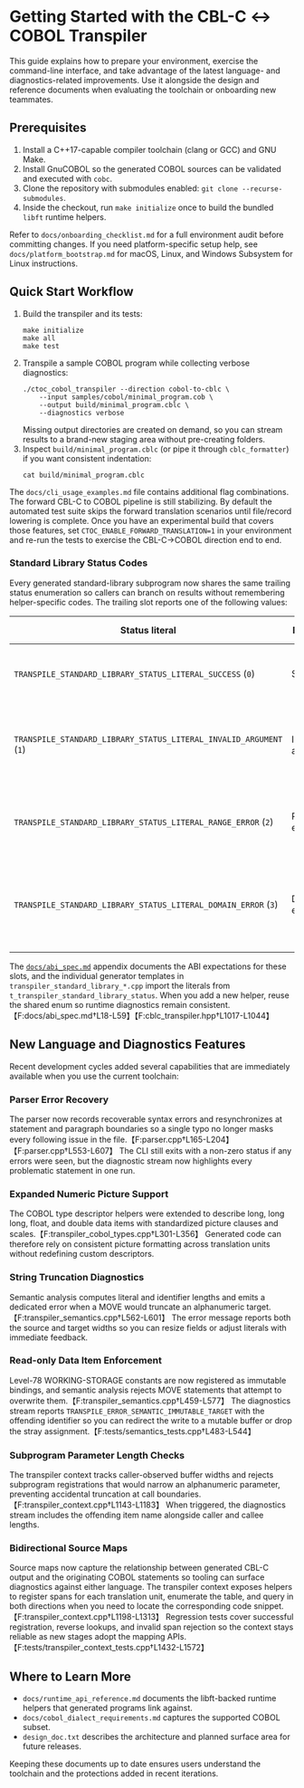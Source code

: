 # Getting Started with the CBL-C ↔ COBOL Transpiler

This guide explains how to prepare your environment, exercise the command-line interface, and take advantage of the latest language- and diagnostics-related improvements. Use it alongside the design and reference documents when evaluating the toolchain or onboarding new teammates.

## Prerequisites

1. Install a C++17-capable compiler toolchain (clang or GCC) and GNU Make.
2. Install GnuCOBOL so the generated COBOL sources can be validated and executed with `cobc`.
3. Clone the repository with submodules enabled: `git clone --recurse-submodules`.
4. Inside the checkout, run `make initialize` once to build the bundled `libft` runtime helpers.

Refer to `docs/onboarding_checklist.md` for a full environment audit before committing changes. If you need platform-specific setup help, see `docs/platform_bootstrap.md` for macOS, Linux, and Windows Subsystem for Linux instructions.

## Quick Start Workflow

1. Build the transpiler and its tests:
   ```
   make initialize
   make all
   make test
   ```
2. Transpile a sample COBOL program while collecting verbose diagnostics:
   ```
   ./ctoc_cobol_transpiler --direction cobol-to-cblc \
       --input samples/cobol/minimal_program.cob \
       --output build/minimal_program.cblc \
       --diagnostics verbose
   ```
   Missing output directories are created on demand, so you can stream results to a brand-new staging area without pre-creating folders.
3. Inspect `build/minimal_program.cblc` (or pipe it through `cblc_formatter`) if you want consistent indentation:
   ```
   cat build/minimal_program.cblc
   ```

The `docs/cli_usage_examples.md` file contains additional flag combinations. The forward CBL-C to COBOL pipeline is still stabilizing. By default the automated test suite skips the forward translation scenarios until file/record lowering is complete. Once you have an experimental build that covers those features, set `CTOC_ENABLE_FORWARD_TRANSLATION=1` in your environment and re-run the tests to exercise the CBL-C→COBOL direction end to end.

### Standard Library Status Codes

Every generated standard-library subprogram now shares the same trailing status enumeration so callers can branch on results without remembering helper-specific codes. The trailing slot reports one of the following values:

| Status literal | Meaning | When it occurs |
| --- | --- | --- |
| `TRANSPILE_STANDARD_LIBRARY_STATUS_LITERAL_SUCCESS` (`0`) | Success | The helper completed without validation problems. |
| `TRANSPILE_STANDARD_LIBRARY_STATUS_LITERAL_INVALID_ARGUMENT` (`1`) | Invalid argument | Callers provided malformed input, such as non-digit characters to `CBLC-ATOI`. |
| `TRANSPILE_STANDARD_LIBRARY_STATUS_LITERAL_RANGE_ERROR` (`2`) | Range error | The helper detected overflow or a value that could not fit in the target. |
| `TRANSPILE_STANDARD_LIBRARY_STATUS_LITERAL_DOMAIN_ERROR` (`3`) | Domain error | Mathematical domain checks failed (for example, a negative operand passed to `CBLC-SQRT`). |

The [`docs/abi_spec.md`](abi_spec.md) appendix documents the ABI expectations for these slots, and the individual generator templates in `transpiler_standard_library_*.cpp` import the literals from `t_transpiler_standard_library_status`. When you add a new helper, reuse the shared enum so runtime diagnostics remain consistent.【F:docs/abi_spec.md†L18-L59】【F:cblc_transpiler.hpp†L1017-L1044】

## New Language and Diagnostics Features

Recent development cycles added several capabilities that are immediately available when you use the current toolchain:

### Parser Error Recovery

The parser now records recoverable syntax errors and resynchronizes at statement and paragraph boundaries so a single typo no longer masks every following issue in the file.【F:parser.cpp†L165-L204】【F:parser.cpp†L553-L607】 The CLI still exits with a non-zero status if any errors were seen, but the diagnostic stream now highlights every problematic statement in one run.

### Expanded Numeric Picture Support

The COBOL type descriptor helpers were extended to describe long, long long, float, and double data items with standardized picture clauses and scales.【F:transpiler_cobol_types.cpp†L301-L356】 Generated code can therefore rely on consistent picture formatting across translation units without redefining custom descriptors.

### String Truncation Diagnostics

Semantic analysis computes literal and identifier lengths and emits a dedicated error when a MOVE would truncate an alphanumeric target.【F:transpiler_semantics.cpp†L562-L601】 The error message reports both the source and target widths so you can resize fields or adjust literals with immediate feedback.

### Read-only Data Item Enforcement

Level-78 WORKING-STORAGE constants are now registered as immutable bindings, and semantic analysis rejects MOVE statements that attempt to overwrite them.【F:transpiler_semantics.cpp†L459-L577】 The diagnostics stream reports `TRANSPILE_ERROR_SEMANTIC_IMMUTABLE_TARGET` with the offending identifier so you can redirect the write to a mutable buffer or drop the stray assignment.【F:tests/semantics_tests.cpp†L483-L544】

### Subprogram Parameter Length Checks

The transpiler context tracks caller-observed buffer widths and rejects subprogram registrations that would narrow an alphanumeric parameter, preventing accidental truncation at call boundaries.【F:transpiler_context.cpp†L1143-L1183】 When triggered, the diagnostics stream includes the offending item name alongside caller and callee lengths.

### Bidirectional Source Maps

Source maps now capture the relationship between generated CBL-C output and the originating COBOL statements so tooling can surface diagnostics against either language. The transpiler context exposes helpers to register spans for each translation unit, enumerate the table, and query in both directions when you need to locate the corresponding code snippet.【F:transpiler_context.cpp†L1198-L1313】 Regression tests cover successful registration, reverse lookups, and invalid span rejection so the context stays reliable as new stages adopt the mapping APIs.【F:tests/transpiler_context_tests.cpp†L1432-L1572】

## Where to Learn More

* `docs/runtime_api_reference.md` documents the libft-backed runtime helpers that generated programs link against.
* `docs/cobol_dialect_requirements.md` captures the supported COBOL subset.
* `design_doc.txt` describes the architecture and planned surface area for future releases.

Keeping these documents up to date ensures users understand the toolchain and the protections added in recent iterations.
